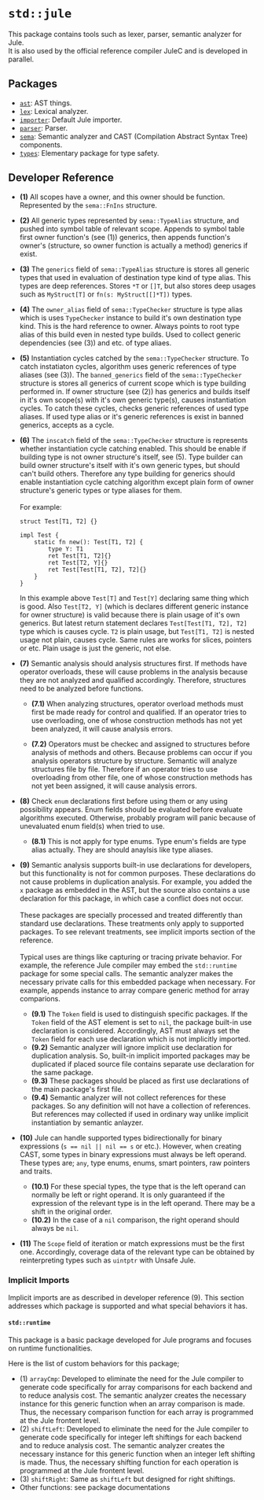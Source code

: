 # `std::jule`

This package contains tools such as lexer, parser, semantic analyzer for Jule.\
It is also used by the official reference compiler JuleC and is developed in parallel.

## Packages

- [`ast`](./ast): AST things.
- [`lex`](./lex): Lexical analyzer.
- [`importer`](./importer): Default Jule importer.
- [`parser`](./parser): Parser.
- [`sema`](./sema): Semantic analyzer and CAST (Compilation Abstract Syntax Tree) components.
- [`types`](./types): Elementary package for type safety.

## Developer Reference

- **(1)** All scopes have a owner, and this owner should be function. Represented by the `sema::FnIns` structure.

- **(2)** All generic types represented by `sema::TypeAlias` structure, and pushed into symbol table of relevant scope. Appends to symbol table first owner function's (see (1)) generics, then appends function's owner's (structure, so owner function is actually a method) generics if exist.

- **(3)** The `generics` field of `sema::TypeAlias` structure is stores all generic types that used in evaluation of destination type kind of type alias. This types are deep references. Stores `*T` or `[]T`, but also stores deep usages such as `MyStruct[T]` or `fn(s: MyStruct[[]*T])` types.

- **(4)** The `owner_alias` field of `sema::TypeChecker` structure is type alias which is uses `TypeChecker` instance to build it's own destination type kind. This is the hard reference to owner. Always points to root type alias of this build even in nested type builds. Used to collect generic dependencies (see (3)) and etc. of type aliaes.

- **(5)** Instantiation cycles catched by the `sema::TypeChecker` structure. To catch instatiaton cycles, algorithm uses generic references of type aliases (see (3)). The `banned_generics` field of the `sema::TypeChecker` structure is stores all generics of current scope which is type building performed in. If owner structure (see (2)) has generics and builds itself in it's own scope(s) with it's own generic type(s), causes instantiation cycles. To catch these cycles, checks generic references of used type aliases. If used type alias or it's generic references is exist in banned generics, accepts as a cycle.

- **(6)** The `inscatch` field of the `sema::TypeChecker` structure is represents whether instantiation cycle catching enabled. This should be enable if building type is not owner structure's itself, see (5). Type builder can build owner structure's itself with it's own generic types, but should can't build others. Therefore any type building for generics should enable instantiation cycle catching algorithm except plain form of owner structure's generic types or type aliases for them. \
\
For example:
  ```
  struct Test[T1, T2] {}
  
  impl Test {
      static fn new(): Test[T1, T2] {
          type Y: T1
          ret Test[T1, T2]{}
          ret Test[T2, Y]{}
          ret Test[Test[T1, T2], T2]{}
      }
  }
  ```
  In this example above `Test[T]` and `Test[Y]` declaring same thing which is good. Also `Test[T2, Y]` (which is declares different generic instance for owner structure) is valid because there is plain usage of it's own generics. But latest return statement declares `Test[Test[T1, T2], T2]` type which is causes cycle. `T2` is plain usage, but `Test[T1, T2]` is nested usage not plain, causes cycle. Same rules are works for slices, pointers or etc. Plain usage is just the generic, not else.

- **(7)** Semantic analysis should analysis structures first. If methods have operator overloads, these will cause problems in the analysis because they are not analyzed and qualified accordingly. Therefore, structures need to be analyzed before functions.

    - **(7.1)** When analyzing structures, operator overload methods must first be made ready for control and qualified. If an operator tries to use overloading, one of whose construction methods has not yet been analyzed, it will cause analysis errors.

    - **(7.2)** Operators must be checkec and assigned to structures before analysis of methods and others. Because problems can occur if you analysis operators structure by structure. Semantic will analyze structures file by file. Therefore if an operator tries to use overloading from other file, one of whose construction methods has not yet been assigned, it will cause analysis errors.

- **(8)** Check `enum` declarations first before using them or any using possibility appears. Enum fields should be evaluated before evaluate algorithms executed. Otherwise, probably program will panic because of unevaluated enum field(s) when tried to use.

    - **(8.1)** This is not apply for type enums. Type enum's fields are type alias actually. They are should anaylsis like type aliases.

- **(9)** Semantic analysis supports built-in use declarations for developers, but this functionality is not for common purposes. These declarations do not cause problems in duplication analysis. For example, you added the `x` package as embedded in the AST, but the source also contains a use declaration for this package, in which case a conflict does not occur.\
\
These packages are specially processed and treated differently than standard use declarations. These treatments only apply to supported packages. To see relevant treatments, see implicit imports section of the reference.\
\
Typical uses are things like capturing or tracing private behavior. For example, the reference Jule compiler may embed the `std::runtime` package for some special calls. The semantic analyzer makes the necessary private calls for this embedded package when necessary. For example, appends instance to array compare generic method for array comparions.
    - **(9.1)** The `Token` field is used to distinguish specific packages. If the `Token` field of the AST element is set to `nil`, the package built-in use declaration is considered. Accordingly, AST must always set the `Token` field for each use declaration which is not implicitly imported.
    - **(9.2)** Semantic analyzer will ignore implicit use declaration for duplication analysis. So, built-in implicit imported packages may be duplicated if placed source file contains separate use declaration for the same package.
    - **(9.3)** These packages should be placed as first use declarations of the main package's first file.
    - **(9.4)** Semantic analyzer will not collect references for these packages. So any definition will not have a collection of references. But references may collected if used in ordinary way unlike implicit instantiation by semantic anlayzer.
- **(10)** Jule can handle supported types bidirectionally for binary expressions (`s == nil || nil == s` or etc.). However, when creating CAST, some types in binary expressions must always be left operand. These types are; `any`, type enums, enums, smart pointers, raw pointers and traits.
    - **(10.1)** For these special types, the type that is the left operand can normally be left or right operand. It is only guaranteed if the expression of the relevant type is in the left operand. There may be a shift in the original order.
    - **(10.2)** In the case of a `nil` comparison, the right operand should always be `nil`.
- **(11)** The `Scope` field of iteration or match expressions must be the first one. Accordingly, coverage data of the relevant type can be obtained by reinterpreting types such as `uintptr` with Unsafe Jule.

### Implicit Imports

Implicit imports are as described in developer reference (9). This section addresses which package is supported and what special behaviors it has.

#### `std::runtime`

This package is a basic package developed for Jule programs and focuses on runtime functionalities.

Here is the list of custom behaviors for this package;
- (1) `arrayCmp`: Developed to eliminate the need for the Jule compiler to generate code specifically for array comparisons for each backend and to reduce analysis cost. The semantic analyzer creates the necessary instance for this generic function when an array comparison is made. Thus, the necessary comparison function for each array is programmed at the Jule frontent level.
- (2) `shiftLeft`: Developed to eliminate the need for the Jule compiler to generate code specifically for integer left shiftings for each backend and to reduce analysis cost. The semantic analyzer creates the necessary instance for this generic function when an integer left shifting is made. Thus, the necessary shifting function for each operation is programmed at the Jule frontent level.
- (3) `shiftRight`: Same as `shiftLeft` but designed for right shiftings.
- Other functions: see package documentations